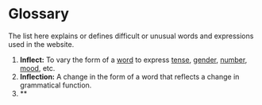 # Glossary

The list here explains or defines difficult or unusual words and expressions used 
in the website.

1. **Inflect:** To vary the form of a [word](https://en.m.wiktionary.org/wiki/word "word") to express [tense](https://en.m.wiktionary.org/wiki/tense "tense"), [gender](https://en.m.wiktionary.org/wiki/gender "gender"), [number](https://en.m.wiktionary.org/wiki/number "number"), [mood](https://en.m.wiktionary.org/wiki/mood "mood"), etc.
2. **Inflection:** A change in the form of a word that reflects a change in grammatical function.
3. **
<!--stackedit_data:
eyJoaXN0b3J5IjpbLTM1ODc3MjIyNiwtOTM5NDEyMzQ4XX0=
-->